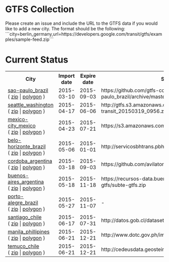 <h1>GTFS Collection</h1>
<p>Please create an issue and include the URL to the GTFS data if you would like to add a new city. The format should be the following: <br>```city=berlin_germany,url=https://developers.google.com/transit/gtfs/examples/sample-feed.zip```<p/>
<h1>Current Status</h1>
<table>
            <tr>
                    <th>City</th>
                    <th>Import date</th>
                    <th>Expire date</th>
                    <th>Source URL</th>
            </tr>
            <tr>
                    <td>
                        <a href='https://github.com/gtfs-collection/sao-paulo_brazil'>sao-paulo_brazil</a><br>(
                        <a href='https://github.com/gtfs-collection/sao-paulo_brazil/archive/master.zip'>zip</a> |
                        <a href='https://github.com/gtfs-collection/overview/blob/master/polygons/sao-paulo_brazil.geojson'>polygon</a> )
                        </td>
                    <td>2015-03-10</td>
                    <td>2015-09-03</td>
                    <td>https://github.com/gtfs-collection/sao-paulo_brazil/archive/master.zip</td>
            <tr/>
            <tr>
                    <td>
                        <a href='https://github.com/gtfs-collection/seattle_washington'>seattle_washington</a><br>(
                        <a href='https://github.com/gtfs-collection/seattle_washington/archive/master.zip'>zip</a> |
                        <a href='https://github.com/gtfs-collection/overview/blob/master/polygons/seattle_washington.geojson'>polygon</a> )
                        </td>
                    <td>2015-04-17</td>
                    <td>2015-06-06</td>
                    <td>http://gtfs.s3.amazonaws.com/sound-transit_20150319_0956.zip</td>
            <tr/>
            <tr>
                    <td>
                        <a href='https://github.com/gtfs-collection/mexico-city_mexico'>mexico-city_mexico</a><br>(
                        <a href='https://github.com/gtfs-collection/mexico-city_mexico/archive/master.zip'>zip</a> |
                        <a href='https://github.com/gtfs-collection/overview/blob/master/polygons/mexico-city_mexico.geojson'>polygon</a> )
                        </td>
                    <td>2015-04-23</td>
                    <td>2015-07-21</td>
                    <td>https://s3.amazonaws.com/setravi/df_gtfs.zip</td>
            <tr/>
            <tr>
                    <td>
                        <a href='https://github.com/gtfs-collection/belo-horizonte_brazil'>belo-horizonte_brazil</a><br>(
                        <a href='https://github.com/gtfs-collection/belo-horizonte_brazil/archive/master.zip'>zip</a> |
                        <a href='https://github.com/gtfs-collection/overview/blob/master/polygons/belo-horizonte_brazil.geojson'>polygon</a> )
                        </td>
                    <td>2015-05-06</td>
                    <td>2015-01-01</td>
                    <td>http://servicosbhtrans.pbh.gov.br/transitfiles/gtfs_bhtransit.zip</td>
            <tr/>
            <tr>
                    <td>
                        <a href='https://github.com/gtfs-collection/cordoba_argentina'>cordoba_argentina</a><br>(
                        <a href='https://github.com/gtfs-collection/cordoba_argentina/archive/master.zip'>zip</a> |
                        <a href='https://github.com/gtfs-collection/overview/blob/master/polygons/cordoba_argentina.geojson'>polygon</a> )
                        </td>
                    <td>2015-03-18</td>
                    <td>2015-09-03</td>
                    <td>https://github.com/avilaton/gtfscba-data</td>
            <tr/>
            <tr>
                    <td>
                        <a href='https://github.com/gtfs-collection/buenos-aires_argentina'>buenos-aires_argentina</a><br>(
                        <a href='https://github.com/gtfs-collection/buenos-aires_argentina/archive/master.zip'>zip</a> |
                        <a href='https://github.com/gtfs-collection/overview/blob/master/polygons/buenos-aires_argentina.geojson'>polygon</a> )
                        </td>
                    <td>2015-05-18</td>
                    <td>2015-11-18</td>
                    <td>https://recursos-data.buenosaires.gob.ar/ckan2/subte-gtfs/subte-gtfs.zip</td>
                <tr/>
                <tr>
                    <td>
                        <a href='https://github.com/gtfs-collection/porto-alegre_brazil'>porto-alegre_brazil</a><br>(
                        <a href='https://github.com/gtfs-collection/porto-alegre_brazil/archive/master.zip'>zip</a> |
                        <a href='https://github.com/gtfs-collection/overview/blob/master/polygons/porto-alegre_brazil.geojson'>polygon</a> )
                        </td>
                    <td>2015-05-27</td>
                    <td>2015-11-07</td>
                    <td>-</td>
                <tr/>
                <tr>
                    <td>
                        <a href='https://github.com/gtfs-collection/santiago_chile'>santiago_chile</a><br>(
                        <a href='https://github.com/gtfs-collection/santiago_chile/archive/master.zip'>zip</a> |
                        <a href='https://github.com/gtfs-collection/overview/blob/master/polygons/santiago_chile.geojson'>polygon</a> )
                        </td>
                    <td>2015-06-17</td>
                    <td>2015-07-31</td>
                    <td>http://datos.gob.cl/datasets/ver/1587</td>
                <tr/>
                <tr>
                    <td>
                        <a href='https://github.com/gtfs-collection/manila_phillipines'>manila_phillipines</a><br>(
                        <a href='https://github.com/gtfs-collection/manila_phillipines/archive/master.zip'>zip</a> |
                        <a href='https://github.com/gtfs-collection/overview/blob/master/polygons/manila_phillipines.geojson'>polygon</a> )
                        </td>
                    <td>2015-06-21</td>
                    <td>2015-12-21</td>
                    <td>http://www.dotc.gov.ph/images/Open_Data/gtfs_884416.zip</td>
                <tr/>
                <tr>
                    <td>
                        <a href='https://github.com/gtfs-collection/temuco_chile'>temuco_chile</a><br>(
                        <a href='https://github.com/gtfs-collection/temuco_chile/archive/master.zip'>zip</a> |
                        <a href='https://github.com/gtfs-collection/overview/blob/master/polygons/temuco_chile.geojson'>polygon</a> )
                        </td>
                    <td>2015-06-21</td>
                    <td>2015-12-21</td>
                    <td>http://cedeusdata.geosteiniger.cl/documents/150/download</td>
                <tr/>
</table>
